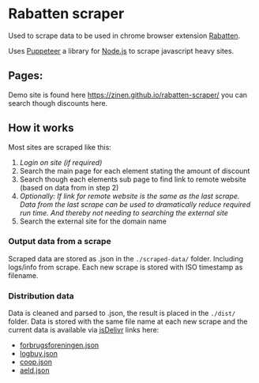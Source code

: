 # Rabatten scraper
Used to scrape data to be used in chrome browser extension [Rabatten](https://github.com/zinen/Rabatten#readme).

Uses [Puppeteer](https://github.com/puppeteer/puppeteer#readme) a library for [Node.js](https://nodejs.org/) to scrape javascript heavy sites.

## Pages:

Demo site is found here https://zinen.github.io/rabatten-scraper/ you can search though discounts here.

## How it works
Most sites are scraped like this:
 1. *Login on site (if required)*
 2. Search the main page for each element stating the amount of discount
 3. Search though each elements sub page to find link to remote website (based on data from in step 2) 
 4. *Optionally: If link for remote website is the same as the last scrape. Data from the last scrape can be used to dramatically reduce required run time. And thereby not needing to searching the external site*
 5. Search the external site for the domain name
 
 ### Output data from a scrape
Scraped data are stored as .json in the `./scraped-data/` folder. Including logs/info from scrape. Each new scrape is stored with ISO timestamp as filename.
 
 ### Distribution data
Data is cleaned and parsed to .json, the result is placed in the `./dist/` folder. Data is stored with the same file name at each new scrape and the current data is available via [jsDelivr](http://www.jsdelivr.com) links here:
- [forbrugsforeningen.json](https://cdn.jsdelivr.net/gh/zinen/rabatten-scraper@latest/dist/forbrugsforeningen.json)
- [logbuy.json](https://cdn.jsdelivr.net/gh/zinen/rabatten-scraper@latest/dist/logbuy.json)
- [coop.json](https://cdn.jsdelivr.net/gh/zinen/rabatten-scraper@latest/dist/coop.json)
- [aeld.json](https://cdn.jsdelivr.net/gh/zinen/rabatten-scraper@latest/dist/aeld.json)
 
